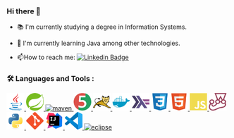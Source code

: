 ### Hi there 👋

- 📚 I'm currently studying a degree in Information Systems.

- 🌱 I'm currently learning Java among other technologies.

- :mailbox:How to reach me: [![Linkedin Badge](https://img.shields.io/badge/Mateo%20Valdesolo-blue?style=flat&logo=Linkedin&logoColor=white)](https://www.linkedin.com/in/mateo-valdesolo/)

<h3 align="left">🛠 Languages and Tools :</h3>

<p align="left"> 

<!-- Java -->
<a href="https://www.java.com/" target="_blank"> 
<img src="https://github.com/devicons/devicon/blob/master/icons/java/java-original.svg" alt="html5" width="40" height="40"/> 
</a> 

<!-- Spring -->
<a href="https://spring.io/" target="_blank"> 
<img src="https://github.com/devicons/devicon/blob/master/icons/spring/spring-original.svg" alt="spring" width="40" height="40"/> 
</a>

<!-- Maven -->
<a href="https://maven.apache.org/" target="_blank"> 
<img src="https://user-images.githubusercontent.com/43886029/158700686-2b7f0d3d-2cfa-4ed0-9783-3b4b0d24469e.svg" alt="maven" width="40" height="40"/> 
</a> 

<!-- Junit -->
<a href="https://junit.org/junit5/" target="_blank">
<img src="https://github.com/devicons/devicon/blob/master/icons/junit/junit-original.svg" alt="eclipse" width="40" height="40"/>
</a>

<!-- Tomcat -->
<a href="https://tomcat.apache.org/" target="_blank">
<img src="https://github.com/devicons/devicon/blob/master/icons/tomcat/tomcat-original.svg" alt="tomcat" width="40" height="40" />
</a>

<!-- MariaDB 
<a href="https://mariadb.com/" target="_blank">
<img src="https://mariadb.com/wp-content/uploads/2019/11/mariadb-logo-vertical_white.svg" alt="mariadb" width="40" height="40" />
</a> -->

<!-- Docker -->
<a href="https://www.haskell.org/" target="_blank"> 
<img src="https://github.com/devicons/devicon/blob/master/icons/docker/docker-plain.svg" alt="docker" width="40" height="40"/> 
</a> 
  
  
<!-- Haskell -->
<a href="https://www.haskell.org/" target="_blank"> 
<img src="https://github.com/devicons/devicon/blob/master/icons/haskell/haskell-original.svg" alt="haskell" width="40" height="40"/> 
</a> 

<!-- CSS -->
<a href="https://www.w3schools.com/css/" target="_blank"> 
<img src="https://github.com/devicons/devicon/blob/master/icons/css3/css3-original.svg" alt="css3" width="40" height="40"/> 
</a>

<!-- HTML -->
<a href="https://www.w3.org/html/" target="_blank"> 
<img src="https://github.com/devicons/devicon/blob/master/icons/html5/html5-original.svg" alt="html" width="40" height="40"/> 
</a>

<!-- Javascript -->
<a href="https://developer.mozilla.org/en-US/docs/Web/JavaScript" target="_blank"> 
<img src="https://github.com/devicons/devicon/blob/master/icons/javascript/javascript-plain.svg" alt="javascript" width="40" height="40"/>
</a>

<!-- Jest -->
<a href="https://jestjs.io/" target="_blank"> 
<img src="https://github.com/devicons/devicon/blob/master/icons/jest/jest-plain.svg" alt="javascript" width="40" height="40"/>
</a>

<!-- Python -->
<a href="https://www.python.org/" target="_blank"> 
<img src="https://github.com/devicons/devicon/blob/master/icons/python/python-original.svg" alt="python" width="40" height="40"/>
</a>

<!-- Git -->
<a href="https://git-scm.com/" target="_blank">
<img src="https://github.com/devicons/devicon/blob/master/icons/git/git-original.svg" alt="git" width="40" height="40"/>
</a>

<!-- IntelliJ -->
<a href="https://www.jetbrains.com/es-es/idea/" target="_blank">
<img src="https://github.com/devicons/devicon/blob/master/icons/intellij/intellij-original.svg" alt="eclipse" width="40" height="40"/>
</a>

<!-- Vscode -->
<a href="https://code.visualstudio.com/" target="_blank">
<img src="https://github.com/devicons/devicon/blob/master/icons/vscode/vscode-original.svg" alt="vscode" width="40" height="40"/>
</a>

<!-- Eclipse -->
<a href="https://www.eclipse.org/" target="_blank">
<img src="https://cdn.worldvectorlogo.com/logos/eclipse-11.svg" alt="eclipse" width="40" height="40"/>
</a>

</p>
<!--
<a href="https://github.com/anuraghazra/github-readme-stats">
  <img src="https://github-readme-stats.vercel.app/api/top-langs/?username=mateoValdesolo&layout=compact&theme=radical" />
</a>
 -->
